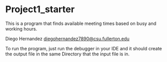 # Project1_starter
This is a program that finds available meeting times based on busy and working hours.

Diego Hernandez
diegohernandez7890@csu.fullerton.edu

To run the program, just run the debugger in your IDE and it should create the output file in the same Directory that the input file is in.
